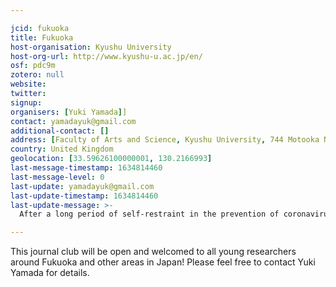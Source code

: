 ```yaml
---

jcid: fukuoka
title: Fukuoka
host-organisation: Kyushu University
host-org-url: http://www.kyushu-u.ac.jp/en/
osf: pdc9m
zotero: null
website: 
twitter: 
signup: 
organisers: [Yuki Yamada]]
contact: yamadayuk@gmail.com
additional-contact: []
address: [Faculty of Arts and Science, Kyushu University, 744 Motooka Nishi-ku, 819-0395, Fukuoka]
country: United Kingdom
geolocation: [33.59626100000001, 130.2166993]
last-message-timestamp: 1634814460
last-message-level: 0
last-update: yamadayuk@gmail.com
last-update-timestamp: 1634814460
last-update-message: >-
  After a long period of self-restraint in the prevention of coronavirus infections, we are planning to boost our activities from this October. Several of our ECRs are planning to host a new, intercollegiate study group.

---
```


This journal club will be open and welcomed to all young researchers around Fukuoka and other areas in Japan! Please feel free to contact Yuki Yamada for details.
